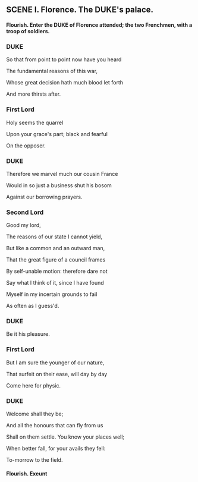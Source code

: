 ## SCENE I. Florence. The DUKE's palace.
#### Flourish. Enter the DUKE of Florence attended; the two Frenchmen, with a troop of soldiers.
### DUKE
So that from point to point now have you heard

The fundamental reasons of this war,

Whose great decision hath much blood let forth

And more thirsts after.

### First Lord
Holy seems the quarrel

Upon your grace's part; black and fearful

On the opposer.

### DUKE
Therefore we marvel much our cousin France

Would in so just a business shut his bosom

Against our borrowing prayers.

### Second Lord
Good my lord,

The reasons of our state I cannot yield,

But like a common and an outward man,

That the great figure of a council frames

By self-unable motion: therefore dare not

Say what I think of it, since I have found

Myself in my incertain grounds to fail

As often as I guess'd.

### DUKE
Be it his pleasure.

### First Lord
But I am sure the younger of our nature,

That surfeit on their ease, will day by day

Come here for physic.

### DUKE
Welcome shall they be;

And all the honours that can fly from us

Shall on them settle. You know your places well;

When better fall, for your avails they fell:

To-morrow to the field.

#### Flourish. Exeunt
